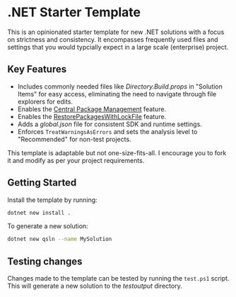 # .NET Starter Template

This is an opinionated starter template for new .NET solutions with a focus on strictness and consistency. It encompasses frequently used files and settings that you would typcially expect in a large scale (enterprise) project.

## Key Features

- Includes commonly needed files like *Directory.Build.props* in "Solution Items" for easy access, eliminating the need to navigate through file explorers for edits.
- Enables the [Central Package Management](https://learn.microsoft.com/en-us/nuget/consume-packages/Central-Package-Management) feature.
- Enables the [RestorePackagesWithLockFile](https://learn.microsoft.com/en-us/nuget/consume-packages/package-references-in-project-files#enabling-the-lock-file) feature.
- Adds a *global.json* file for consistent SDK and runtime settings.
- Enforces `TreatWarningsAsErrors` and sets the analysis level to "Recommended" for non-test projects.


This template is adaptable but not one-size-fits-all. I encourage you to fork it and modify as per your project requirements.

## Getting Started

Install the template by running:

```sh
dotnet new install .
```

To generate a new solution:

```sh
dotnet new qsln --name MySolution
```

## Testing changes

Changes made to the template can be tested by running the `test.ps1` script. This will generate a new solution to the *testoutput* directory.
